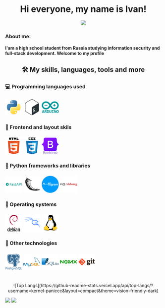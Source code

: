 <h1 align="center">Hi everyone, my name is Ivan!</h1>
<div class="head" align="center">
  <img src="https://media.giphy.com/media/KxbHmvL3MGcctzlfdX/giphy.gif" width=500>
</div>
<h3 align="start">
  About me:
</h3>
<h4 align="start">
   I'am a high school student from Russia studying information security and full-stack development. Welcome to my profile
</h4>

<h2 align='center'>
🛠️ My skills, languages, tools and more
  <br>
</h2>

<h3 align='start'>
  💻 Programming languages ​​used
  <br>
</h3>

<h3 align="start">
  <img src="https://github.com/devicons/devicon/blob/master/icons/python/python-original.svg" title="python"  alt="python" width="55" height="55"/>
  <img src="https://github.com/devicons/devicon/blob/master/icons/bash/bash-original.svg" title="bash"  alt="bash" width="55" height="55"/>
  <img src="https://github.com/devicons/devicon/blob/master/icons/arduino/arduino-original-wordmark.svg" title="arduino"  alt="arduino" width="55" height="55"/>
  <br>
</h3>

<h3 align='start'>
 📱 Frontend and layout skils
  <br>
</h3>

<h3 align="start">
  <img src="https://github.com/devicons/devicon/blob/master/icons/html5/html5-original-wordmark.svg" title="html"  alt="html" width="55" height="55"/>
  <img src="https://github.com/devicons/devicon/blob/master/icons/css3/css3-original-wordmark.svg" title="css"  alt="css" width="55" height="55"/>
  <img src="https://github.com/devicons/devicon/blob/master/icons/bootstrap/bootstrap-original-wordmark.svg" title="bootstrap"  alt="bootstrap" width="55" height="55"/>
  <br>
</h3>

<h3 align='start'>
 🔧 Python frameworks and libraries
  <br>
</h3>

<h3 align="start">
  <img src="https://github.com/devicons/devicon/blob/master/icons/fastapi/fastapi-original-wordmark.svg" title="fastapi"  alt="fastapi" width="55" height="55"/>
  <img src="https://github.com/devicons/devicon/blob/master/icons/flask/flask-original.svg" title="flask"  alt="flask" width="55" height="55"/>
  <img src="https://github.com/darkfos/darkfos/blob/main/33784865.png" title="aiogram"  alt="aiogram" width="55" height="55"/>
  <img src="https://github.com/devicons/devicon/blob/master/icons/sqlalchemy/sqlalchemy-original-wordmark.svg" title="sqlalhimy"  alt="sqlalhimy" width="55" height="55"/>
  <br>
</h3>

<h3 align='start'>
 💾 Operating systems
  <br>
</h3>

<h3 align="start">
<img src="https://github.com/devicons/devicon/blob/master/icons/debian/debian-original-wordmark.svg" title="debian"  alt="debian" width="55" height="55"/>
<img src="https://github.com/canaleal/devicon/blob/new-icon-kali-linux/icons/kalilinux/kalilinux-original-wordmark.svg" title="kali"  alt="kali" width="55" height="55"/>
<img src="https://github.com/devicons/devicon/blob/master/icons/linux/linux-original.svg" title="linux"  alt="linux" width="55" height="55"/>
  <br>
</h3>

<h3 align='start'>
📁 Other technologies
  <br>
</h3>

<h3 align="start">
  <img src="https://github.com/devicons/devicon/blob/detaspace/icons/postgresql/postgresql-plain-wordmark.svg" title="postgres"  alt="postgres" width="55" height="55"/>
  <img src="https://github.com/devicons/devicon/blob/master/icons/mysql/mysql-original-wordmark.svg" title="mysql"  alt="mysql" width="55" height="55"/>
  <img src="https://github.com/devicons/devicon/blob/master/icons/sqlite/sqlite-original-wordmark.svg" title="sqlite"  alt="sqlite" width="55" height="55"/>
  <img src="https://github.com/devicons/devicon/blob/master/icons/nginx/nginx-original.svg" title="nginx"  alt="nginx" width="55" height="55"/>
  <img src="https://github.com/devicons/devicon/blob/master/icons/git/git-original-wordmark.svg" title="git"  alt="git" width="55" height="55"/>
  <br><br>
</h3>

<div align="center">
  ![Top Langs](https://github-readme-stats.vercel.app/api/top-langs/?username=kernel-paniccc&layout=compact&theme=vision-friendly-dark)
</div>

![](https://github-profile-summary-cards.vercel.app/api/cards/most-commit-language?username=kernel-paniccc&theme=github_dark)
![](https://github-profile-summary-cards.vercel.app/api/cards/repos-per-language?username=kernel-paniccc&theme=github_dark)

